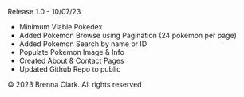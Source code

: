 Release 1.0 - 10/07/23

- Minimum Viable Pokedex
- Added Pokemon Browse using Pagination (24 pokemon per page)
- Added Pokemon Search by name or ID
- Populate Pokemon Image & Info
- Created About & Contact Pages
- Updated Github Repo to public



© 2023 Brenna Clark. All rights reserved
